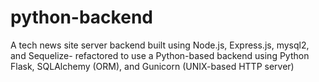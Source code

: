 # python-backend
A tech news site server backend built using Node.js, Express.js, mysql2, and Sequelize- refactored to use a Python-based backend using Python Flask, SQLAlchemy (ORM), and Gunicorn (UNIX-based HTTP server)
